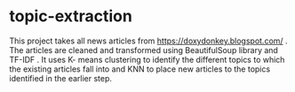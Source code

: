 # topic-extraction

This project takes all news articles from https://doxydonkey.blogspot.com/ . </br>
The articles are cleaned and transformed using BeautifulSoup library and  TF-IDF .
It uses K- means clustering to identify the different topics to which the existing articles fall into and KNN to place new articles to the topics identified in the earlier step.




